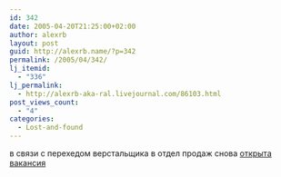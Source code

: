 ```yaml
---
id: 342
date: 2005-04-20T21:25:00+02:00
author: alexrb
layout: post
guid: http://alexrb.name/?p=342
permalink: /2005/04/342/
lj_itemid:
  - "336"
lj_permalink:
  - http://alexrb-aka-ral.livejournal.com/86103.html
post_views_count:
  - "4"
categories:
  - Lost-and-found
---
```

в связи с перехедом верстальщика в отдел продаж снова  [открыта вакансия](http://www.livejournal.com/users/alexrb_aka_ral/84699.html)